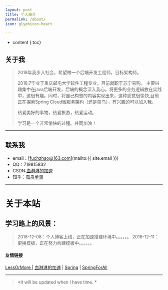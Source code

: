 ```yaml
---
layout: post
title: 个人简介
permalink: /about/
icon: glyphicon-heart

---
```


* content
{:toc}




关于我
----

> 2018年我步入社会，希望做一个后端开发工程师，目标架构师。   
>
>2018.7毕业于重庆邮电大学软件工程专业，目前就职于苏宁易购。
>主要兴趣集中在java后端开发，后端的概念深入我心。将更多的业务逻辑放在实践中，这很有趣。同时，将自己构想的内容实现出来，这种感觉很愉快,目前正在探索Spring Cloud微服务架构（还是菜鸟），有兴趣的可以加入我。   
>
>热爱美好的事物，热爱旅游，热爱运动。
>
>学习是一个非常愉快的过程。共同加油！

---

联系我
---

* email：[fuchzhao@163.com](mailto:{{ site.email }})
* QQ：719815832
* CSDN:[血淋淋的加速](https://me.csdn.net/qq_31822385)
* 知乎：[孤舟单骑](https://www.zhihu.com/people/gu-zhou-dan-qi/activities)

---

关于本站  
==
学习路上的风景：
--
>2018-12-08：个人博客上线，正在加速搭建环境中。。。。。。
>2018-12-11：更换模板，正在努力构建模板中。。。。。。

#### 友情链接

[LessOrMore ](http://www.hifreud.com/LessOrMore/)\| [血淋淋的加速](https://me.csdn.net/qq_31822385) \|  [Spring](https://start.spring.io/) \|  [SpringForAll](https://github.com/SpringForAll)

---

 >*It will be updated when I have time. *